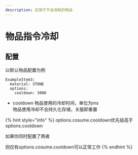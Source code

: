 ```yaml
---
description: 应用于不会消耗的物品
---
```


# 物品指令冷却

## 配置

以默认物品配置为例

```
ExampleItem3:
  material: STONE
  options:
    cooldown: 3000
```

* cooldown 物品使用的冷却时间，单位为ms\
  &#x20;                物品使用冷却不会持久化存储，关服即重置

{% hint style="info" %}
options.cosume.cooldown优先级高于options.cooldown

如果你同时配置了两者

则仅有options.cosume.cooldown可以正常工作
{% endhint %}
